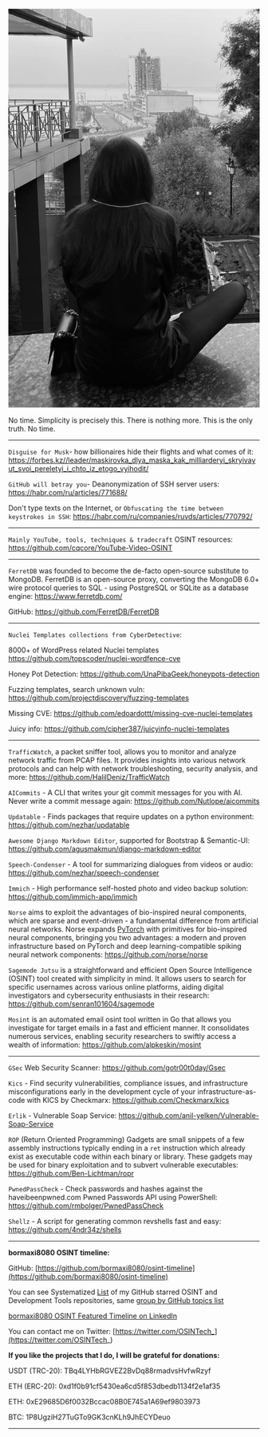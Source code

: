 ![alt text](img/32.jpg)

No time. Simplicity is precisely this. There is nothing more. This is the only truth. No time.

----

```Disguise for Musk```- how billionaires hide their flights and what comes of it: https://forbes.kz//leader/maskirovka_dlya_maska_kak_milliarderyi_skryivayut_svoi_pereletyi_i_chto_iz_etogo_vyihodit/

```GitHub will betray you```- Deanonymization of SSH server users: https://habr.com/ru/articles/771688/

Don't type texts on the Internet, or ```Obfuscating the time between keystrokes in SSH```: https://habr.com/ru/companies/ruvds/articles/770792/

----

```Mainly YouTube, tools, techniques & tradecraft``` OSINT resources: https://github.com/cqcore/YouTube-Video-OSINT

----

```FerretDB``` was founded to become the de-facto open-source substitute to MongoDB. FerretDB is an open-source proxy, converting the MongoDB 6.0+ wire protocol queries to SQL - using PostgreSQL or SQLite as a database engine: https://www.ferretdb.com/

GitHub: https://github.com/FerretDB/FerretDB

----

```Nuclei Templates collections from CyberDetective```:

8000+ of WordPress related Nuclei templates https://github.com/topscoder/nuclei-wordfence-cve

Honey Pot Detection: https://github.com/UnaPibaGeek/honeypots-detection

Fuzzing templates, search unknown vuln: https://github.com/projectdiscovery/fuzzing-templates

Missing CVE: https://github.com/edoardottt/missing-cve-nuclei-templates

Juicy info: https://github.com/cipher387/juicyinfo-nuclei-templates

----

```TrafficWatch```, a packet sniffer tool, allows you to monitor and analyze network traffic from PCAP files. It provides insights into various network protocols and can help with network troubleshooting, security analysis, and more: https://github.com/HalilDeniz/TrafficWatch

```AICommits``` - A CLI that writes your git commit messages for you with AI. Never write a commit message again: https://github.com/Nutlope/aicommits

```Updatable``` - Finds packages that require updates on a python environment: https://github.com/nezhar/updatable

```Awesome Django Markdown Editor```, supported for Bootstrap & Semantic-UI: https://github.com/agusmakmun/django-markdown-editor

```Speech-Condenser``` - A tool for summarizing dialogues from videos or audio: https://github.com/nezhar/speech-condenser

```Immich``` - High performance self-hosted photo and video backup solution: https://github.com/immich-app/immich

```Norse``` aims to exploit the advantages of bio-inspired neural components, which are sparse and event-driven - a fundamental difference from artificial neural networks. Norse expands [PyTorch](https://pytorch.org/) with primitives for bio-inspired neural components, bringing you two advantages: a modern and proven infrastructure based on PyTorch and deep learning-compatible spiking neural network components: https://github.com/norse/norse

```Sagemode Jutsu``` is a straightforward and efficient Open Source Intelligence (OSINT) tool created with simplicity in mind. It allows users to search for specific usernames across various online platforms, aiding digital investigators and cybersecurity enthusiasts in their research: https://github.com/senran101604/sagemode

```Mosint``` is an automated email osint tool written in Go that allows you investigate for target emails in a fast and efficient manner. It consolidates numerous services, enabling security researchers to swiftly access a wealth of information: https://github.com/alpkeskin/mosint

----

```GSec``` Web Security Scanner: https://github.com/gotr00t0day/Gsec

```Kics``` - Find security vulnerabilities, compliance issues, and infrastructure misconfigurations early in the development cycle of your infrastructure-as-code with KICS by Checkmarx: https://github.com/Checkmarx/kics

```Erlik``` - Vulnerable Soap Service: https://github.com/anil-yelken/Vulnerable-Soap-Service

```ROP``` (Return Oriented Programming) Gadgets are small snippets of a few assembly instructions typically ending in a `ret` instruction which already exist as executable code within each binary or library. These gadgets may be used for binary exploitation and to subvert vulnerable executables: https://github.com/Ben-Lichtman/ropr

```PwnedPassCheck``` - Check passwords and hashes against the haveibeenpwned.com Pwned Passwords API using PowerShell: https://github.com/rmbolger/PwnedPassCheck

```Shellz``` - A script for generating common revshells fast and easy: https://github.com/4ndr34z/shells

----

**bormaxi8080 OSINT timeline:**

GitHub: [https://github.com/bormaxi8080/osint-timeline](https://github.com/bormaxi8080/osint-timeline)

You can see Systematized [List](https://github.com/bormaxi8080/github-starred-repos-builder/blob/main/starred_repos.md) of my GitHub starred OSINT and Development Tools repositories, same [group by GitHub topics list](https://github.com/bormaxi8080/starred)

[bormaxi8080 OSINT Featured Timeline on LinkedIn](https://www.linkedin.com/in/osintech/details/featured/)

You can contact me on Twitter: [https://twitter.com/OSINTech_](https://twitter.com/OSINTech_)

**If you like the projects that I do, I will be grateful for donations:**

USDT (TRC-20): TBq4LYHbRGVEZ2BvDq88rmadvsHvfwRzyf

ETH (ERC-20): 0xd1f0b91cf5430ea6cd5f853dbedb1134f2e1af35

ETH: 0xE29685D6f0032Bccac08B0E745a1A69ef9803973

BTC: 1P8UgziH27TuGTo9GK3cnKLh9JhECYDeuo

----
